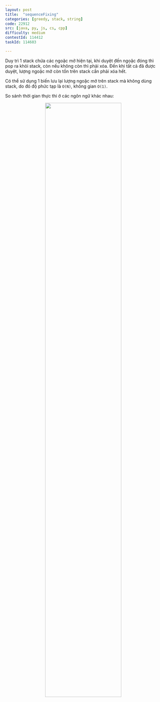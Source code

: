 ```yaml
---
layout: post
title:  "sequenceFixing"
categories: [greedy, stack, string]
code: 22912
src: [java, py, js, cs, cpp]
difficulty: medium
contestId: 114412
taskId: 114603

---
```


Duy trì 1 stack chứa các ngoặc mở hiện tại, khi duyệt đến ngoặc đóng thì pop ra khỏi stack, còn nếu không còn thì phải xóa. Đến khi tất cả đã được duyệt, lượng ngoặc mở còn tồn trên stack cần phải xóa hết.

Có thể sử dụng 1 biến lưu lại lượng ngoặc mở trên stack mà không dùng stack, do đó độ phức tạp là `O(N)`, không gian `O(1)`.

So sánh thời gian thực thi ở các ngôn ngữ khác nhau:

<p align="center">
<img src="/code-learn/static/img/posts/execution-time.png" width="70%" />
</p>
